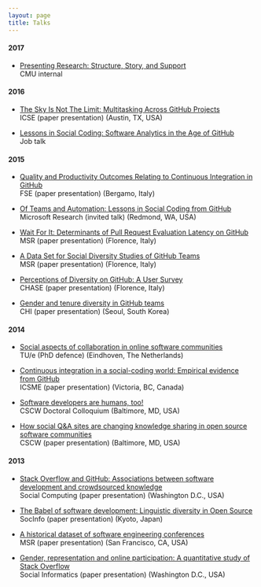 ```yaml
---
layout: page
title: Talks
---
```


#### 2017

- <div class="talk">
	<span class="refs-link"><a href="
	/slides/presenting-structure-story-support.pdf
	">
	Presenting Research: Structure, Story, and Support
	</a></span>
	<div class="csl-block"><span class="talk">
	CMU internal
	</span></div>
</div>


#### 2016

- <div class="talk">
	<span class="refs-link"><a href="
	/slides/icse16talk.pdf
	">
	The Sky Is Not The Limit: Multitasking Across GitHub Projects
	</a></span>
	<div class="csl-block"><span class="talk">
	ICSE (paper presentation) (Austin, TX, USA)
	</span></div>
</div>

- <div class="talk">
	<span class="refs-link"><a href="
	/slides/jobtalk.pdf
	">
	Lessons in Social Coding: Software Analytics in the Age of GitHub
	</a></span>
	<div class="csl-block"><span class="talk">
	Job talk
	</span></div>
</div>

#### 2015

- <div class="talk">
	<span class="refs-link"><a href="
	/slides/fse15ci.pdf
	">
	Quality and Productivity Outcomes Relating to Continuous Integration in GitHub
	</a></span>
	<div class="csl-block"><span class="talk">
	FSE (paper presentation) (Bergamo, Italy)
	</span></div>
</div>

- <div class="talk">
	<span class="refs-link"><a href="
	http://research.microsoft.com/apps/video/default.aspx?id=249813&l=i
	">
	Of Teams and Automation: Lessons in Social Coding from GitHub
	</a></span>
	<div class="csl-block"><span class="talk">
	Microsoft Research (invited talk) (Redmond, WA, USA)
	</span></div>
</div>

- <div class="talk">
	<span class="refs-link"><a href="
	/slides/msr15_short.pdf
	">
	Wait For It: Determinants of Pull Request Evaluation Latency on GitHub
	</a></span>
	<div class="csl-block"><span class="talk">
	MSR (paper presentation) (Florence, Italy)
	</span></div>
</div>

- <div class="talk">
	<span class="refs-link"><a href="
	/slides/msr15_data.pdf
	">
	A Data Set for Social Diversity Studies of GitHub Teams
	</a></span>
	<div class="csl-block"><span class="talk">
	MSR (paper presentation) (Florence, Italy)
	</span></div>
</div>

- <div class="talk">
	<span class="refs-link"><a href="
	/slides/chase15.pdf
	">
	Perceptions of Diversity on GitHub: A User Survey
	</a></span>
	<div class="csl-block"><span class="talk">
	CHASE (paper presentation) (Florence, Italy)
	</span></div>
</div>

- <div class="talk">
	<span class="refs-link"><a href="
	/slides/chi15.pdf
	">
	Gender and tenure diversity in GitHub teams
	</a></span>
	<div class="csl-block"><span class="talk">
	CHI (paper presentation) (Seoul, South Korea)
	</span></div>
</div>

#### 2014

- <div class="talk">
	<span class="refs-link"><a href="
	http://youtu.be/-rh0IJxagHI
	">
	Social aspects of collaboration in online software communities
	</a></span>
	<div class="csl-block"><span class="talk">
	TU/e (PhD defence) (Eindhoven, The Netherlands)
	</span></div>
</div>

- <div class="talk">
	<span class="refs-link"><a href="
	/slides/icsme14era.pdf
	">
	Continuous integration in a social-coding world: Empirical evidence from GitHub
	</a></span>
	<div class="csl-block"><span class="talk">
	ICSME (paper presentation) (Victoria, BC, Canada)
	</span></div>
</div>

- <div class="talk">
	<span class="refs-link"><a href="
	/slides/cscwdoc14.pdf
	">
	Software developers are humans, too!
	</a></span>
	<div class="csl-block"><span class="talk">
	CSCW Doctoral Colloquium (Baltimore, MD, USA)
	</span></div>
</div>

- <div class="talk">
	<span class="refs-link"><a href="
	/slides/cscw14.pdf
	">
	How social Q&A sites are changing knowledge sharing in open source software communities
	</a></span>
	<div class="csl-block"><span class="talk">
	CSCW (paper presentation) (Baltimore, MD, USA)
	</span></div>
</div>

#### 2013

- <div class="talk">
	<span class="refs-link"><a href="
	/slides/socialcom13.pdf
	">
	Stack Overflow and GitHub: Associations between software development and crowdsourced knowledge
	</a></span>
	<div class="csl-block"><span class="talk">
	Social Computing (paper presentation) (Washington D.C., USA)
	</span></div>
</div>

- <div class="talk">
	<span class="refs-link"><a href="
	/slides/socinfo13.pdf
	">
	The Babel of software development: Linguistic diversity in Open Source
	</a></span>
	<div class="csl-block"><span class="talk">
	SocInfo (paper presentation) (Kyoto, Japan)
	</span></div>
</div>

- <div class="talk">
	<span class="refs-link"><a href="
	/slides/msr2013.pdf
	">
	A historical dataset of software engineering conferences
	</a></span>
	<div class="csl-block"><span class="talk">
	MSR (paper presentation) (San Francisco, CA, USA)
	</span></div>
</div>

- <div class="talk">
	<span class="refs-link"><a href="
	/slides/msr2013.pdf
	">
	Gender, representation and online participation: A quantitative study of Stack Overflow
	</a></span>
	<div class="csl-block"><span class="talk">
	Social Informatics (paper presentation) (Washington D.C., USA)
	</span></div>
</div>

